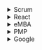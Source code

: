 <details><summary>Scrum</summary>
<p>

[Scrum Glossary](https://www.scrum.org/scrum-glossary)

</p>
</details>

<details><summary>React</summary>
<p>

[ReactJS](https://reactjs.org/)

</p>
</details>

<details><summary>eMBA</summary>
<p>

[Smartly](https://smart.ly/dashboard)

</p>
</details>

<details><summary>PMP</summary>
<p>

[PMBOK 6th edition](https://www.pmi.org/pmbok-guide-standards/foundational/pmbok/sixth-edition)

[LinkedIn Cert Prep - DONE](https://www.linkedin.com/learning/cert-prep-project-management-professional-pmp/develop-project-charter)
</p>
</details>


<details><summary>Google</summary>
<p>

[Conversational Design](https://designguidelines.withgoogle.com/conversation/conversation-design/what-is-conversation-design.html#what-is-conversation-design-conversation-for-computers)

[Firebase](https://console.firebase.google.com/u/0/)

[DialogFlow](https://console.dialogflow.com)

[Actions Console](https://console.actions.google.com/u/0/)

[Codelabs - Now on Actions Level 3](https://codelabs.developers.google.com/codelabs/actions-3/index.html?index=..%2F..index#4)

</p>
</details>

